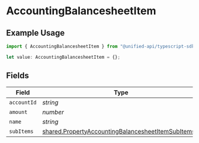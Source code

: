 # AccountingBalancesheetItem

## Example Usage

```typescript
import { AccountingBalancesheetItem } from "@unified-api/typescript-sdk/sdk/models/shared";

let value: AccountingBalancesheetItem = {};
```

## Fields

| Field                                                                                                                           | Type                                                                                                                            | Required                                                                                                                        | Description                                                                                                                     |
| ------------------------------------------------------------------------------------------------------------------------------- | ------------------------------------------------------------------------------------------------------------------------------- | ------------------------------------------------------------------------------------------------------------------------------- | ------------------------------------------------------------------------------------------------------------------------------- |
| `accountId`                                                                                                                     | *string*                                                                                                                        | :heavy_minus_sign:                                                                                                              | N/A                                                                                                                             |
| `amount`                                                                                                                        | *number*                                                                                                                        | :heavy_minus_sign:                                                                                                              | N/A                                                                                                                             |
| `name`                                                                                                                          | *string*                                                                                                                        | :heavy_minus_sign:                                                                                                              | N/A                                                                                                                             |
| `subItems`                                                                                                                      | [shared.PropertyAccountingBalancesheetItemSubItems](../../../sdk/models/shared/propertyaccountingbalancesheetitemsubitems.md)[] | :heavy_minus_sign:                                                                                                              | N/A                                                                                                                             |